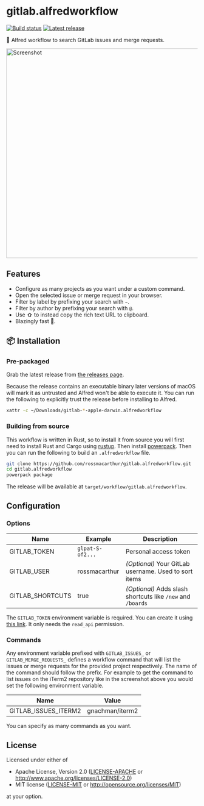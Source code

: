 # gitlab.alfredworkflow

[![Build status](https://img.shields.io/github/workflow/status/rossmacarthur/gitlab.alfredworkflow/build/trunk)](https://github.com/rossmacarthur/gitlab.alfredworkflow/actions?query=workflow%3Abuild)
[![Latest release](https://img.shields.io/github/v/release/rossmacarthur/gitlab.alfredworkflow)](https://github.com/rossmacarthur/gitlab.alfredworkflow/releases/latest)

🦊 Alfred workflow to search GitLab issues and merge requests.

<img width="550" alt="Screenshot" src="https://user-images.githubusercontent.com/17109887/153414450-8134d7d6-4b6f-488c-8353-0882a2c100c3.png">

## Features

- Configure as many projects as you want under a custom command.
- Open the selected issue or merge request in your browser.
- Filter by label by prefixing your search with `~`.
- Filter by author by prefixing your search with `@`.
- Use **⇧** to instead copy the rich text URL to clipboard.
- Blazingly fast 🤸.

## 📦 Installation

### Pre-packaged

Grab the latest release from
[the releases page](https://github.com/rossmacarthur/gitlab.alfredworkflow/releases).

Because the release contains an executable binary later versions of macOS will
mark it as untrusted and Alfred won't be able to execute it. You can run the
following to explicitly trust the release before installing to Alfred.
```sh
xattr -c ~/Downloads/gitlab-*-apple-darwin.alfredworkflow
```

### Building from source

This workflow is written in Rust, so to install it from source you will first
need to install Rust and Cargo using [rustup](https://rustup.rs/). Then install
[powerpack](https://github.com/rossmacarthur/powerpack). Then you can run the
following to build an `.alfredworkflow` file.

```sh
git clone https://github.com/rossmacarthur/gitlab.alfredworkflow.git
cd gitlab.alfredworkflow
powerpack package
```

The release will be available at `target/workflow/gitlab.alfredworkflow`.

## Configuration

### Options

| Name             | Example          | Description                                                 |
| ---------------- | ---------------- | ----------------------------------------------------------- |
| GITLAB_TOKEN     | `glpat-S-of2...` | Personal access token                                       |
| GITLAB_USER      | rossmacarthur    | *(Optional)* Your GitLab username. Used to sort items       |
| GITLAB_SHORTCUTS | true             | *(Optional)* Adds slash shortcuts like `/new` and `/boards` |

The `GITLAB_TOKEN` environment variable is required. You can create it using
[this link](https://gitlab.com/-/profile/personal_access_tokens?name=gitlab.alfredworkflow&scopes=read_api).
It only needs the `read_api` permission.

### Commands

Any environment variable prefixed with `GITLAB_ISSUES_` or
`GITLAB_MERGE_REQUESTS_` defines a workflow command that will list the issues
or merge requests for the provided project respectively. The name of the command
should follow the prefix. For example to get the command to list issues on the
iTerm2 repository like in the screenshot above you would set the following
environment variable.

| Name                 | Value           |
| -------------------- | --------------- |
| GITLAB_ISSUES_ITERM2 | gnachman/iterm2 |

You can specify as many commands as you want.

## License

Licensed under either of

- Apache License, Version 2.0 ([LICENSE-APACHE](LICENSE-APACHE) or
  http://www.apache.org/licenses/LICENSE-2.0)
- MIT license ([LICENSE-MIT](LICENSE-MIT) or http://opensource.org/licenses/MIT)

at your option.
